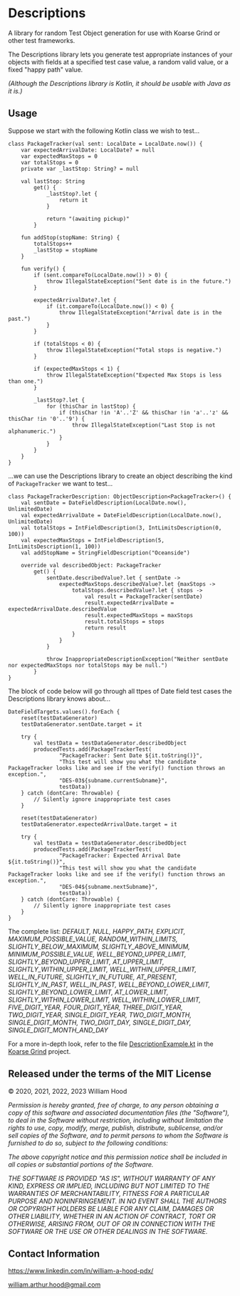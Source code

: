 # Descriptions
A library for random Test Object generation for use with Koarse Grind or other test frameworks.

The Descriptions library lets you generate test appropriate instances of your objects with fields at a specified test case value, a random valid value, or a fixed "happy path" value.

*(Although the Descriptions library is Kotlin, it should be usable with Java as it is.)*

## Usage
Suppose we start with the following Kotlin class we wish to test...
```
class PackageTracker(val sent: LocalDate = LocalDate.now()) {
    var expectedArrivalDate: LocalDate? = null
    var expectedMaxStops = 0
    var totalStops = 0
    private var _lastStop: String? = null

    val lastStop: String
        get() {
            _lastStop?.let {
                return it
            }

            return "(awaiting pickup)"
        }

    fun addStop(stopName: String) {
        totalStops++
        _lastStop = stopName
    }

    fun verify() {
        if (sent.compareTo(LocalDate.now()) > 0) {
            throw IllegalStateException("Sent date is in the future.")
        }

        expectedArrivalDate?.let {
            if (it.compareTo(LocalDate.now()) < 0) {
                throw IllegalStateException("Arrival date is in the past.")
            }
        }

        if (totalStops < 0) {
            throw IllegalStateException("Total stops is negative.")
        }

        if (expectedMaxStops < 1) {
            throw IllegalStateException("Expected Max Stops is less than one.")
        }

        _lastStop?.let {
            for (thisChar in lastStop) {
                if (thisChar !in 'A'..'Z' && thisChar !in 'a'..'z' && thisChar !in '0'..'9') {
                    throw IllegalStateException("Last Stop is not alphanumeric.")
                }
            }
        }
    }
}
```

...we can use the Descriptions library to create an object describing the kind of `PackageTracker` we want to test...

```
class PackageTrackerDescription: ObjectDescription<PackageTracker>() {
    val sentDate = DateFieldDescription(LocalDate.now(), UnlimitedDate)
    val expectedArrivalDate = DateFieldDescription(LocalDate.now(), UnlimitedDate)
    val totalStops = IntFieldDescription(3, IntLimitsDescription(0, 100))
    val expectedMaxStops = IntFieldDescription(5, IntLimitsDescription(1, 100))
    val addStopName = StringFieldDescription("Oceanside")

    override val describedObject: PackageTracker
        get() {
            sentDate.describedValue?.let { sentDate ->
                expectedMaxStops.describedValue?.let {maxStops ->
                    totalStops.describedValue?.let { stops ->
                        val result = PackageTracker(sentDate)
                        result.expectedArrivalDate = expectedArrivalDate.describedValue
                        result.expectedMaxStops = maxStops
                        result.totalStops = stops
                        return result
                    }
                }
            }

            throw InappropriateDescriptionException("Neither sentDate nor expectedMaxStops nor totalStops may be null.")
        }
}
```

The block of code below will go through all ttpes of Date field test cases the Descriptions library knows about...

```
DateFieldTargets.values().forEach {
    reset(testDataGenerator)
    testDataGenerator.sentDate.target = it

    try {
        val testData = testDataGenerator.describedObject
        producedTests.add(PackageTrackerTest(
                "PackageTracker: Sent Date ${it.toString()}",
                "This test will show you what the candidate PackageTracker looks like and see if the verify() function throws an exception.",
                "DES-03${subname.currentSubname}",
                testData))
    } catch (dontCare: Throwable) {
        // Silently ignore inappropriate test cases
    }

    reset(testDataGenerator)
    testDataGenerator.expectedArrivalDate.target = it

    try {
        val testData = testDataGenerator.describedObject
        producedTests.add(PackageTrackerTest(
                "PackageTracker: Expected Arrival Date ${it.toString()}",
                "This test will show you what the candidate PackageTracker looks like and see if the verify() function throws an exception.",
                "DES-04${subname.nextSubname}",
                testData))
    } catch (dontCare: Throwable) {
        // Silently ignore inappropriate test cases
    }
}
```

The complete list: *DEFAULT, NULL, HAPPY_PATH, EXPLICIT, MAXIMUM_POSSIBLE_VALUE, RANDOM_WITHIN_LIMITS, SLIGHTLY_BELOW_MAXIMUM, SLIGHTLY_ABOVE_MINIMUM, MINIMUM_POSSIBLE_VALUE, WELL_BEYOND_UPPER_LIMIT, SLIGHTLY_BEYOND_UPPER_LIMIT, AT_UPPER_LIMIT, SLIGHTLY_WITHIN_UPPER_LIMIT, WELL_WITHIN_UPPER_LIMIT, WELL_IN_FUTURE, SLIGHTLY_IN_FUTURE, AT_PRESENT, SLIGHTLY_IN_PAST, WELL_IN_PAST, WELL_BEYOND_LOWER_LIMIT, SLIGHTLY_BEYOND_LOWER_LIMIT, AT_LOWER_LIMIT, SLIGHTLY_WITHIN_LOWER_LIMIT, WELL_WITHIN_LOWER_LIMIT, FIVE_DIGIT_YEAR, FOUR_DIGIT_YEAR, THREE_DIGIT_YEAR, TWO_DIGIT_YEAR, SINGLE_DIGIT_YEAR, TWO_DIGIT_MONTH, SINGLE_DIGIT_MONTH, TWO_DIGIT_DAY, SINGLE_DIGIT_DAY, SINGLE_DIGIT_MONTH_AND_DAY*

For a more in-depth look, refer to the file [DescriptionExample.kt](https://github.com/william-hood/koarse-grind-kotlin/blob/master/src/test/kotlin/DescriptionExample.kt) in the [Koarse Grind](https://github.com/william-hood/koarse-grind-kotlin) project.

## Released under the terms of the MIT License
© 2020, 2021, 2022, 2023 William Hood

*Permission is hereby granted, free of charge, to any person obtaining a copy
of this software and associated documentation files (the "Software"), to deal
in the Software without restriction, including without limitation the rights to
use, copy, modify, merge, publish, distribute, sublicense, and/or sell copies
of the Software, and to permit persons to whom the Software is furnished
to do so, subject to the following conditions:*

*The above copyright notice and this permission notice shall be included
in all copies or substantial portions of the Software.*

*THE SOFTWARE IS PROVIDED "AS IS", WITHOUT WARRANTY OF ANY KIND,
EXPRESS OR IMPLIED, INCLUDING BUT NOT LIMITED TO THE WARRANTIES
OF MERCHANTABILITY, FITNESS FOR A PARTICULAR PURPOSE AND
NONINFRINGEMENT. IN NO EVENT SHALL THE AUTHORS OR COPYRIGHT
HOLDERS BE LIABLE FOR ANY CLAIM, DAMAGES OR OTHER LIABILITY,
WHETHER IN AN ACTION OF CONTRACT, TORT OR OTHERWISE, ARISING
FROM, OUT OF OR IN CONNECTION WITH THE SOFTWARE OR THE USE OR
OTHER DEALINGS IN THE SOFTWARE.*


## Contact Information
https://www.linkedin.com/in/william-a-hood-pdx/

william.arthur.hood@gmail.com
